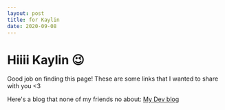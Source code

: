 ```yaml
---
layout: post
title: for Kaylin
date: 2020-09-08
---
```

# Hiiii Kaylin 😉

Good job on finding this page! These are some links that I wanted to share with you <3

Here's a blog that none of my friends no about: 
[My Dev blog](https://dev.to/nananananate)

